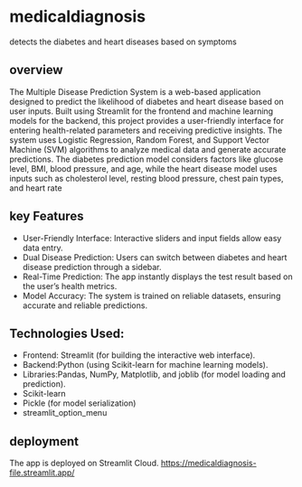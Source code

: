 # medicaldiagnosis
detects the diabetes and heart diseases based on symptoms
## overview
The Multiple Disease Prediction System is a web-based application designed to predict the likelihood of diabetes and heart disease based on user inputs. Built using Streamlit for the frontend and machine learning models for the backend, this project provides a user-friendly interface for entering health-related parameters and receiving predictive insights. 
The system uses Logistic Regression, Random Forest, and Support Vector Machine (SVM) algorithms to analyze medical data and generate accurate predictions. The diabetes prediction model considers factors like glucose level, BMI, blood pressure, and age, while the heart disease model uses inputs such as cholesterol level, resting blood pressure, chest pain types, and heart rate
## key Features
-   User-Friendly Interface: Interactive sliders and input fields allow easy data entry.  
-  Dual Disease Prediction: Users can switch between diabetes and heart disease prediction through a sidebar.  
  -  Real-Time Prediction: The app instantly displays the test result based on the user’s health metrics.  
  -  Model Accuracy: The system is trained on reliable datasets, ensuring accurate and reliable predictions.  
## Technologies Used:
-  Frontend: Streamlit (for building the interactive web interface).  
-  Backend:Python (using Scikit-learn for machine learning models).  
-  Libraries:Pandas, NumPy, Matplotlib, and joblib (for model loading and prediction).
-  Scikit-learn
-  Pickle (for model serialization)
-  streamlit_option_menu  
## deployment
The app is deployed on Streamlit Cloud.
https://medicaldiagnosis-file.streamlit.app/

